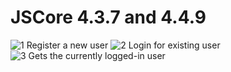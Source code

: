 # JSCore 4.3.7 and 4.4.9
![1 Register a new user](https://user-images.githubusercontent.com/120849369/220730410-8fcd8525-0a39-43dc-8a45-b57f6e2ee709.png)
![2 Login for existing user](https://user-images.githubusercontent.com/120849369/220730417-67828e81-1380-4609-b486-165c87ccf8b2.png)
![3 Gets the currently logged-in user](https://user-images.githubusercontent.com/120849369/220730421-2b852246-9bc3-42a8-b702-bb2035ac6967.png)
